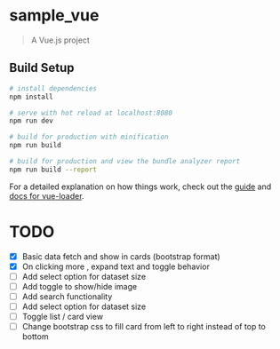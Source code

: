 # sample_vue

> A Vue.js project

## Build Setup

``` bash
# install dependencies
npm install

# serve with hot reload at localhost:8080
npm run dev

# build for production with minification
npm run build

# build for production and view the bundle analyzer report
npm run build --report
```

For a detailed explanation on how things work, check out the [guide](http://vuejs-templates.github.io/webpack/) and [docs for vue-loader](http://vuejs.github.io/vue-loader).

# TODO
- [x] Basic data fetch and show in cards (bootstrap format)
- [x] On clicking more , expand text and toggle behavior
- [ ] Add select option for dataset size
- [ ] Add toggle to show/hide image
- [ ] Add search functionality
- [ ] Add select option for dataset size
- [ ] Toggle list / card view
- [ ] Change bootstrap css to fill card from left to right instead of top to bottom